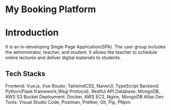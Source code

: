 # My Booking Platform 
# Introduction
It is an in-developing Single Page Application(SPA). The user group includes the
administrator, teacher, and student. It allows the teacher to schedule online lectures and deliver digital
materials to students.

## Tech Stacks
Frontend: Vue.js, Vue Router, TailwindCSS, NaiveUI, TypeScript Backend: Python(Flask
framework,Wsgi Protocol), Restful API Database: MongoDB, AWS S3 Bucket Deployment: Docker,
AWS EC2, Nginx, MongoDB Atlas Dev Tools: Visual Studio Code, Postman, Prettier, Git, Pip, PNpm
